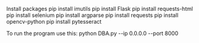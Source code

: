 Install packages
pip install imutils
pip install Flask
pip install requests-html
pip install selenium
pip install argparse
pip install requests
pip install opencv-python
pip install pytesseract

To run the program use this:
python DBA.py --ip 0.0.0.0 --port 8000
